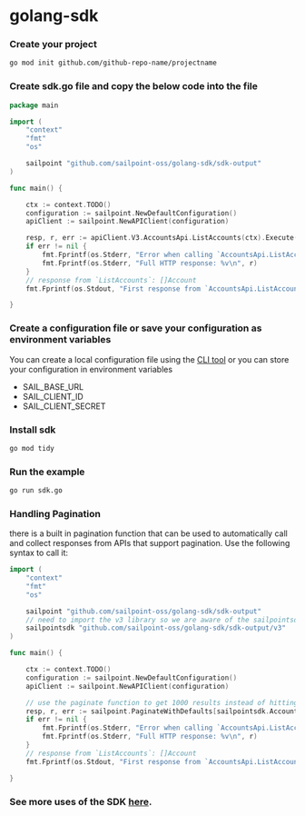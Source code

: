 # golang-sdk

### Create your project

```bash
go mod init github.com/github-repo-name/projectname
```

### Create sdk.go file and copy the below code into the file

```go
package main

import (
	"context"
	"fmt"
	"os"

	sailpoint "github.com/sailpoint-oss/golang-sdk/sdk-output"
)

func main() {

	ctx := context.TODO()
	configuration := sailpoint.NewDefaultConfiguration()
	apiClient := sailpoint.NewAPIClient(configuration)

	resp, r, err := apiClient.V3.AccountsApi.ListAccounts(ctx).Execute()
	if err != nil {
		fmt.Fprintf(os.Stderr, "Error when calling `AccountsApi.ListAccount``: %v\n", err)
		fmt.Fprintf(os.Stderr, "Full HTTP response: %v\n", r)
	}
	// response from `ListAccounts`: []Account
	fmt.Fprintf(os.Stdout, "First response from `AccountsApi.ListAccount`: %v\n", resp[0].Name)

}
```

### Create a configuration file or save your configuration as environment variables

You can create a local configuration file using the [CLI tool](https://github.com/sailpoint-oss/sailpoint-cli#configuration) or you can store your configuration in environment variables
 - SAIL_BASE_URL
 - SAIL_CLIENT_ID
 - SAIL_CLIENT_SECRET

### Install sdk

```bash
go mod tidy
```

### Run the example

```bash
go run sdk.go
```


### Handling Pagination

there is a built in pagination function that can be used to automatically call and collect responses from APIs that support pagination. Use the following syntax to call it:

```go
import (
	"context"
	"fmt"
	"os"

	sailpoint "github.com/sailpoint-oss/golang-sdk/sdk-output"
	// need to import the v3 library so we are aware of the sailpointsdk.Account struct
	sailpointsdk "github.com/sailpoint-oss/golang-sdk/sdk-output/v3"
)

func main() {

	ctx := context.TODO()
	configuration := sailpoint.NewDefaultConfiguration()
	apiClient := sailpoint.NewAPIClient(configuration)

	// use the paginate function to get 1000 results instead of hitting the normal 250 limit
	resp, r, err := sailpoint.PaginateWithDefaults[sailpointsdk.Account](apiClient.V3.AccountsApi.ListAccounts(ctx))
	if err != nil {
		fmt.Fprintf(os.Stderr, "Error when calling `AccountsApi.ListAccount``: %v\n", err)
		fmt.Fprintf(os.Stderr, "Full HTTP response: %v\n", r)
	}
	// response from `ListAccounts`: []Account
	fmt.Fprintf(os.Stdout, "First response from `AccountsApi.ListAccount`: %v\n", resp[0].Name)

}

```
### See more uses of the SDK [here](./examples/sdk.go).